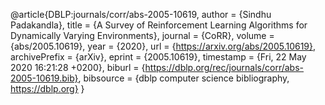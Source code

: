 @article{DBLP:journals/corr/abs-2005-10619,
  author    = {Sindhu Padakandla},
  title     = {A Survey of Reinforcement Learning Algorithms for Dynamically Varying
               Environments},
  journal   = {CoRR},
  volume    = {abs/2005.10619},
  year      = {2020},
  url       = {https://arxiv.org/abs/2005.10619},
  archivePrefix = {arXiv},
  eprint    = {2005.10619},
  timestamp = {Fri, 22 May 2020 16:21:28 +0200},
  biburl    = {https://dblp.org/rec/journals/corr/abs-2005-10619.bib},
  bibsource = {dblp computer science bibliography, https://dblp.org}
}